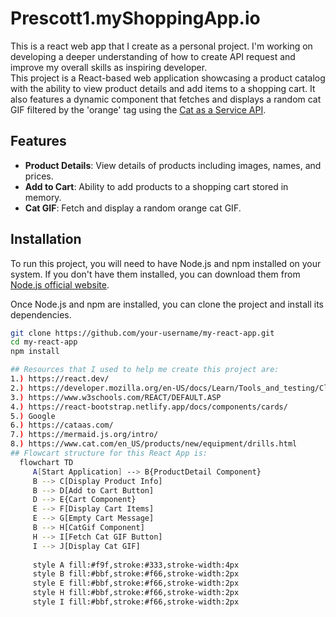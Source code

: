 # Prescott1.myShoppingApp.io
This is a react web app that I create as a personal project. I'm working on developing a deeper understanding of how to create API request and improve my overall skills as inspiring developer.  
This project is a React-based web application showcasing a product catalog with the ability to view product details and add items to a shopping cart. It also features a dynamic component that fetches and displays a random cat GIF filtered by the 'orange' tag using the [Cat as a Service API](https://cataas.com/).

## Features

- **Product Details**: View details of products including images, names, and prices.
- **Add to Cart**: Ability to add products to a shopping cart stored in memory.
- **Cat GIF**: Fetch and display a random orange cat GIF.

## Installation

To run this project, you will need to have Node.js and npm installed on your system. If you don't have them installed, you can download them from [Node.js official website](https://nodejs.org/).

Once Node.js and npm are installed, you can clone the project and install its dependencies.

```bash
git clone https://github.com/your-username/my-react-app.git
cd my-react-app
npm install

## Resources that I used to help me create this project are:
1.) https://react.dev/
2.) https://developer.mozilla.org/en-US/docs/Learn/Tools_and_testing/Client-side_JavaScript_frameworks/React_getting_started
3.) https://www.w3schools.com/REACT/DEFAULT.ASP
4.) https://react-bootstrap.netlify.app/docs/components/cards/
5.) Google
6.) https://cataas.com/
7.) https://mermaid.js.org/intro/
8.) https://www.cat.com/en_US/products/new/equipment/drills.html
## Flowcart structure for this React App is:
  flowchart TD
     A[Start Application] --> B{ProductDetail Component}
     B --> C[Display Product Info]
     B --> D[Add to Cart Button]
     D --> E{Cart Component}
     E --> F[Display Cart Items]
     E --> G[Empty Cart Message]
     B --> H[CatGif Component]
     H --> I[Fetch Cat GIF Button]
     I --> J[Display Cat GIF]
  
     style A fill:#f9f,stroke:#333,stroke-width:4px
     style B fill:#bbf,stroke:#f66,stroke-width:2px
     style E fill:#bbf,stroke:#f66,stroke-width:2px
     style H fill:#bbf,stroke:#f66,stroke-width:2px
     style I fill:#bbf,stroke:#f66,stroke-width:2px
